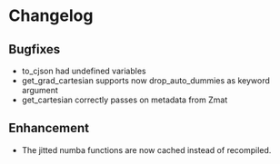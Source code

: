 
# Changelog

## Bugfixes

* to_cjson had undefined variables
* get_grad_cartesian supports now drop_auto_dummies as keyword argument
* get_cartesian correctly passes on metadata from Zmat


## Enhancement

* The jitted numba functions are now cached instead of recompiled.
